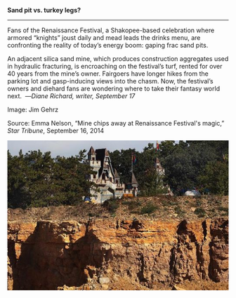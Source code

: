 **Sand pit vs. turkey legs?**

****

Fans of the Renaissance Festival, a Shakopee-based celebration where armored “knights” joust daily and mead leads the drinks menu, are confronting the reality of today’s energy boom: gaping frac sand pits.

An adjacent silica sand mine, which produces construction aggregates used in hydraulic fracturing, is encroaching on the festival’s turf, rented for over 40 years from the mine’s owner. Fairgoers have longer hikes from the parking lot and gasp-inducing views into the chasm. Now, the festival’s owners and diehard fans are wondering where to take their fantasy world next. 
 —*Diane Richard, writer, September 17*

Image: Jim Gehrz

Source: Emma Nelson, “Mine chips away at Renaissance Festival's magic,” *Star Tribune*, September 16, 2014

![](../images/14-09-17_23.54_RenFestFracEDIT-1.jpeg)

